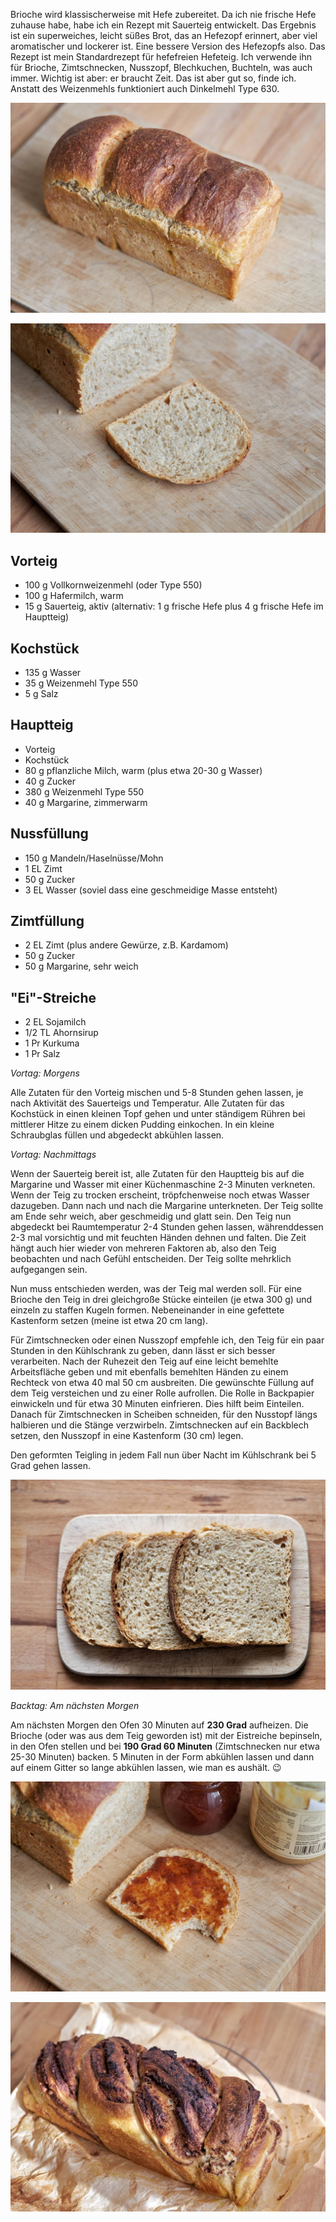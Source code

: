 <!--
.. title: Brioche mit Sauerteig und Nusszopf
.. slug: brioche-mit-sauerteig-und-nusszopf-vegan
.. date: 2020-04-12 10:06:02 UTC+02:00
.. tags: brioche, nusszopf, vegan, sauerteig
.. category:
.. link:
.. description: Süßes Brot/Brioche mit Sauerteig mit Variation für Nusszopf und Zimtschnecken
.. type: text
-->

Brioche wird klassischerweise mit Hefe zubereitet. Da ich nie frische Hefe zuhause habe, habe ich ein Rezept mit Sauerteig entwickelt. Das Ergebnis ist ein superweiches, leicht süßes Brot, das an Hefezopf erinnert, aber viel aromatischer und lockerer ist. Eine bessere Version des Hefezopfs also. Das Rezept ist mein Standardrezept für hefefreien Hefeteig. Ich verwende ihn für Brioche, Zimtschnecken, Nusszopf, Blechkuchen, Buchteln, was auch immer. Wichtig ist aber: er braucht Zeit. Das ist aber gut so, finde ich. Anstatt des Weizenmehls funktioniert auch Dinkelmehl Type 630.

![Brioche](/images/brioche1.jpg)

<!-- TEASER_END -->

![Brioche](/images/brioche2.jpg)

## Vorteig

- 100 g Vollkornweizenmehl (oder Type 550)
- 100 g Hafermilch, warm
- 15 g Sauerteig, aktiv (alternativ: 1 g frische Hefe plus 4 g frische Hefe im Hauptteig)

## Kochstück

- 135 g Wasser
- 35 g Weizenmehl Type 550
- 5 g Salz

## Hauptteig

- Vorteig
- Kochstück
- 80 g pflanzliche Milch, warm (plus etwa 20-30 g Wasser)
- 40 g Zucker
- 380 g Weizenmehl Type 550
- 40 g Margarine, zimmerwarm

## Nussfüllung

- 150 g Mandeln/Haselnüsse/Mohn
- 1 EL Zimt
- 50 g Zucker
- 3 EL Wasser (soviel dass eine geschmeidige Masse entsteht)

## Zimtfüllung

- 2 EL Zimt (plus andere Gewürze, z.B. Kardamom)
- 50 g Zucker
- 50 g Margarine, sehr weich

## "Ei"-Streiche

- 2 EL Sojamilch
- 1/2 TL Ahornsirup
- 1 Pr Kurkuma
- 1 Pr Salz

*Vortag: Morgens*

Alle Zutaten für den Vorteig mischen und 5-8 Stunden gehen lassen, je nach Aktivität des Sauerteigs und Temperatur. Alle Zutaten für das Kochstück in einen kleinen Topf gehen und unter ständigem Rühren bei mittlerer Hitze zu einem dicken Pudding einkochen. In ein kleine Schraubglas füllen und abgedeckt abkühlen lassen.

*Vortag: Nachmittags*

Wenn der Sauerteig bereit ist, alle Zutaten für den Hauptteig bis auf die Margarine und Wasser mit einer Küchenmaschine 2-3 Minuten verkneten. Wenn der Teig zu trocken erscheint, tröpfchenweise noch etwas Wasser dazugeben. Dann nach und nach die Margarine unterkneten. Der Teig sollte am Ende sehr weich, aber geschmeidig und glatt sein. Den Teig nun abgedeckt bei Raumtemperatur 2-4 Stunden gehen lassen, währenddessen 2-3 mal vorsichtig und mit feuchten Händen dehnen und falten. Die Zeit hängt auch hier wieder von mehreren Faktoren ab, also den Teig beobachten und nach Gefühl entscheiden. Der Teig sollte mehrklich aufgegangen sein.

Nun muss entschieden werden, was der Teig mal werden soll. Für eine Brioche den Teig in drei gleichgroße Stücke einteilen (je etwa 300 g) und einzeln zu staffen Kugeln formen. Nebeneinander in eine gefettete Kastenform setzen (meine ist etwa 20 cm lang).

Für Zimtschnecken oder einen Nusszopf empfehle ich, den Teig für ein paar Stunden in den Kühlschrank zu geben, dann lässt er sich besser verarbeiten. Nach der Ruhezeit den Teig auf eine leicht bemehlte Arbeitsfläche geben und mit ebenfalls bemehlten Händen zu einem Rechteck von etwa 40 mal 50 cm ausbreiten. Die gewünschte Füllung auf dem Teig versteichen und zu einer Rolle aufrollen. Die Rolle in Backpapier einwickeln und für etwa 30 Minuten einfrieren. Dies hilft beim Einteilen. Danach für Zimtschnecken in Scheiben schneiden, für den Nusstopf längs halbieren und die Stänge verzwirbeln. Zimtschnecken auf ein Backblech setzen, den Nusszopf in eine Kastenform (30 cm) legen.

Den geformten Teigling in jedem Fall nun über Nacht im Kühlschrank bei 5 Grad gehen lassen.

![Brioche](/images/brioche4.jpg)

*Backtag: Am nächsten Morgen*

Am nächsten Morgen den Ofen 30 Minuten auf **230 Grad** aufheizen.
Die Brioche (oder was aus dem Teig geworden ist) mit der Eistreiche bepinseln, in den Ofen stellen und bei **190 Grad 60 Minuten** (Zimtschnecken nur etwa 25-30 Minuten) backen. 5 Minuten in der Form abkühlen lassen und dann auf einem Gitter so lange abkühlen lassen, wie man es aushält. 😉

![Brioche](/images/brioche3.jpg)

![Nusszopf](/images/nuss.jpg)
